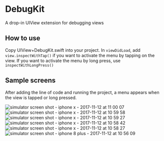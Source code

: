 # DebugKit
A drop-in UIView extension for debugging views

## How to use
Copy UIView+DebugKit.swift into your project. In `viewDidLoad`, add `view.inspectWithTap()` if you want to activate the menu by tapping on the view. If you want to activate the menu by long press, use `inspectWithLongPress()`

## Sample screens
After adding the line of code and running the project, a menu appears when the view is tapped or long pressed.

![simulator screen shot - iphone x - 2017-11-12 at 11 00 07](https://user-images.githubusercontent.com/4169262/32695649-992986aa-c79c-11e7-92c6-339144655b7a.png)
![simulator screen shot - iphone x - 2017-11-12 at 10 59 58](https://user-images.githubusercontent.com/4169262/32695650-9962f1c4-c79c-11e7-92aa-f0b78fe71487.png)
![simulator screen shot - iphone x - 2017-11-12 at 10 59 27](https://user-images.githubusercontent.com/4169262/32695651-9996625c-c79c-11e7-8d80-2fd0e06179a2.png)
![simulator screen shot - iphone x - 2017-11-12 at 10 58 42](https://user-images.githubusercontent.com/4169262/32695652-99c7914c-c79c-11e7-9c4f-23708b968f25.png)
![simulator screen shot - iphone x - 2017-11-12 at 10 58 27](https://user-images.githubusercontent.com/4169262/32695653-99fb8dc6-c79c-11e7-84d9-15447b1fa1c4.png)
![simulator screen shot - iphone 8 plus - 2017-11-12 at 10 56 09](https://user-images.githubusercontent.com/4169262/32695654-9a5572d2-c79c-11e7-8a10-3a5163a8114f.png)
